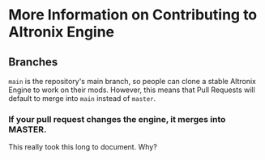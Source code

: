 # More Information on Contributing to Altronix Engine

## Branches
`main` is the repository's main branch, so people can clone a stable Altronix Engine to work on their mods. However, this means that Pull Requests will default to merge into
`main` instead of `master`.

### If your pull request changes the engine, it merges into MASTER.

This really took this long to document. Why?
